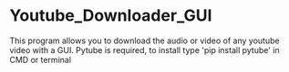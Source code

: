 # Youtube_Downloader_GUI
This program allows you to download the audio or video of any youtube video with a GUI.
Pytube is required, to install type 'pip install pytube' in CMD or terminal
